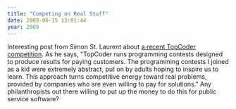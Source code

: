 ```yaml
---
title: "Competing on Real Stuff"
date: 2009-06-15 13:01:44
year: 2009
---
```

Interesting post from Simon St. Laurent about <a href="http://radar.oreilly.com/2009/06/programming-contests-community.html">a recent TopCoder competition</a>.  As he says, "TopCoder runs programming contests designed to produce results for paying customers. The programming contests I joined as a kid were extremely abstract, put on by adults hoping to inspire us to learn. This approach turns competitive energy toward real problems, provided by companies who are even willing to pay for solutions."  Any philanthropists out there willing to put up the money to do this for public service software?
